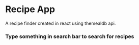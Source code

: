 # Recipe App
A recipe finder created in react using themealdb api.

### Type something in search bar to search for recipes